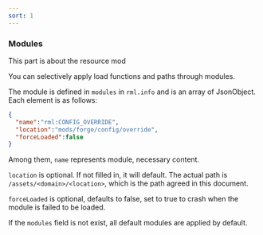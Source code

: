 ```yaml
---
sort: 1
---
```


### Modules

This part is about the resource mod

You can selectively apply load functions and paths through modules.

The module is defined in `modules` in `rml.info` and is an array of JsonObject. Each element is as follows:
```json
{
  "name":"rml:CONFIG_OVERRIDE",
  "location":"mods/forge/config/override",
  "forceLoaded":false
}
```

Among them, `name` represents module, necessary content.

`location` is optional. If not filled in, it will default. The actual path is `/assets/<domain>/<location>`, which is the path agreed in this document.

`forceLoaded` is optional, defaults to false, set to true to crash when the module is failed to be loaded.

If the `modules` field is not exist, all default modules are applied by default.